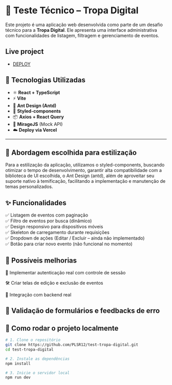 # 🎯 Teste Técnico – Tropa Digital

Este projeto é uma aplicação web desenvolvida como parte de um desafio técnico para a **Tropa Digital**. Ele apresenta uma interface administrativa com funcionalidades de listagem, filtragem e gerenciamento de eventos.

## Live project

- [DEPLOY](https://test-tropa-digital.vercel.app//)

## 🧪 Tecnologias Utilizadas

- ⚛️ **React + TypeScript**
- ⚡ **Vite**
- 🎨 **Ant Design (Antd)**
- 💅 **Styled-components**
- 📦 **Axios + React Query**
- 🧪 **MirageJS** (Mock API)
- ☁️ **Deploy via Vercel**

---

## 💅 Abordagem escolhida para estilização

Para a estilização da aplicação, utilizamos o styled-components, buscando otimizar o tempo de desenvolvimento, garantir alta compatibilidade com a biblioteca de UI escolhida, o Ant Design (antd), além de aproveitar seu suporte nativo à temificação, facilitando a implementação e manutenção de temas personalizados.

## ✨ Funcionalidades

✅ Listagem de eventos com paginação  
✅ Filtro de eventos por busca (dinâmico)  
✅ Design responsivo para dispositivos móveis  
✅ Skeleton de carregamento durante requisições  
✅ Dropdown de ações (Editar / Excluir – ainda não implementado)  
✅ Botão para criar novo evento (não funcional no momento)

## 📌 Possíveis melhorias

🔐 Implementar autenticação real com controle de sessão

🛠 Criar telas de edição e exclusão de eventos

💾 Integração com backend real

## 🧹 Validação de formulários e feedbacks de erro

## 🧰 Como rodar o projeto localmente

```bash
# 1. Clone o repositório
git clone https://github.com/PLSR12/test-tropa-digital.git
cd test-tropa-digital

# 2. Instale as dependências
npm install

# 3. Inicie o servidor local
npm run dev
```
